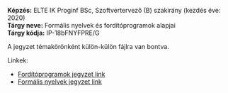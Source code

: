 **Képzés:** ELTE IK Proginf BSc, Szoftvertervező (B) szakirány (kezdés éve: 2020)  
**Tárgy neve:** Formális nyelvek és fordítóprogramok alapjai  
**Tárgy kódja:** IP-18bFNYFPRE/G

A jegyzet témakörönként külön-külön fájlra van bontva.

Linkek:
 - [Fordítóprogramok jegyzet link](fordítóprogramok/fonyfordprog-fordítóprogramok.pdf)
 - [Formális nyelvek jegyzet link](formális-nyelvek/fonyfordprog-formális-nyelvek.pdf)
